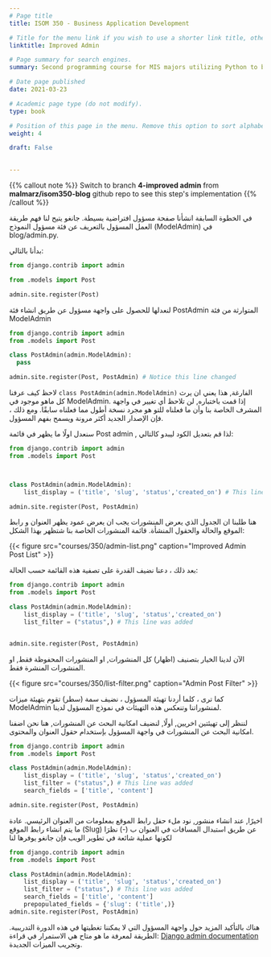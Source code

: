 ```yaml
---
# Page title
title: ISOM 350 - Business Application Development

# Title for the menu link if you wish to use a shorter link title, otherwise remove this option.
linktitle: Improved Admin

# Page summary for search engines.
summary: Second programming course for MIS majors utilizing Python to build data-driven business applications.

# Date page published
date: 2021-03-23

# Academic page type (do not modify).
type: book

# Position of this page in the menu. Remove this option to sort alphabetically.
weight: 4

draft: False
 

---
```


{{% callout note %}}
Switch to branch **4-improved admin** from **malmarz/isom350-blog** github repo to see this step's implementation
{{% /callout %}}



في الخطوة السابقة انشأنا صفحة مسؤول افتراضية بسيطة. جانغو يتيح  لنا فهم طريقة العمل المسؤول بالتعريف عن فئة مسؤول النموذج (ModelAdmin) في blog/admin.py.



بدأنا بالتالي:


```python
from django.contrib import admin

from .models import Post

admin.site.register(Post)
```


لنعدلها للحصول على واجهة مسؤول عن طريق انشاء فئة PostAdmin المتوارثة من فئة ModelAdmin



```python
from django.contrib import admin
from .models import Post

class PostAdmin(admin.ModelAdmin):
  pass

admin.site.register(Post, PostAdmin) # Notice this line changed
```


لاحظ كيف عرفنا `class PostAdmin(admin.ModelAdmin)` الفارغة, 
هذا يعني ان يرث كل ماهو موجود في ModelAdmin.
 إذا قمت باختباره, لن تلاحظ أي تغيير في واجهة المشرف الخاصة بنا وأن ما فعلناه للتو هو مجرد نسخة أطول مما فعلناه سابقًا. ومع ذلك ، فإن الإصدار الجديد أكثر مرونة ويسمح بفهم المسؤول. 


سنعدل اولًا ما يظهر في قائمة Post admin , 
لذا قم بتعديل الكود ليبدو كالتالي:

```python
from django.contrib import admin
from .models import Post



class PostAdmin(admin.ModelAdmin):
    list_display = ('title', 'slug', 'status','created_on') # This line was added

admin.site.register(Post, PostAdmin)
```


هنا طلبنا ان الجدول الذي يعرض المنشورات يجب ان يعرض عمود يظهر العنوان و رابط الموقع والحالة والحقول المنشأة. قائمة المنشورات الخاصة بنا شتظهر بهذا الشكل:


{{< figure src="courses/350/admin-list.png" caption="Improved Admin Post List" >}}



بعد ذلك ، دعنا نضيف القدرة على تصفية هذه القائمة حسب الحالة:  

```python
from django.contrib import admin
from .models import Post

class PostAdmin(admin.ModelAdmin):
    list_display = ('title', 'slug', 'status','created_on')
    list_filter = ("status",) # This line was added


admin.site.register(Post, PostAdmin)
```



الآن لدينا الخيار بتصنيف (اظهار) كل المنشورات, او المنشورات المحفوظة فقط, او المنشورات المنشرة فقط.

{{< figure src="courses/350/list-filter.png" caption="Admin Post Filter" >}}


كما ترى ، كلما أردنا تهيئة المسؤول ، نضيف سمة (سطر) تقوم بتهيئة ميزات ModelAdmin لمنشوراتنا وتنعكس هذه التهيئات في نموذج المسؤول لدينا. 


لننظر إلى تهيئتين اخريين, أولًا, لنضيف امكانية البحث عن المنشورات, هنا نحن اضفنا امكانية البحث عن المنشورات في واجهة المسؤول بإستخدام حقول العنوان والمحتوى.


```python
from django.contrib import admin
from .models import Post

class PostAdmin(admin.ModelAdmin):
    list_display = ('title', 'slug', 'status','created_on')
    list_filter = ("status",) # This line was added
    search_fields = ['title', 'content']

admin.site.register(Post, PostAdmin)
```


اخيرًا, عند انشاء منشور, نود ملء حفل رابط الموقع بمعلومات من العنوان الرئيسي.
عادة ما يتم انشاء رابط الموقع (Slug) عن طريق استبدال المسافات في العنوان ب (-)
نظرَا لكونها عملية شائعة في تطوير الويب فإن جانغو يوفرها لنا

```python
from django.contrib import admin
from .models import Post

class PostAdmin(admin.ModelAdmin):
    list_display = ('title', 'slug', 'status','created_on')
    list_filter = ("status",) # This line was added
    search_fields = ['title', 'content']
    prepopulated_fields = {'slug': ('title',)}
admin.site.register(Post, PostAdmin)
```


هناك بالتأكيد المزيد حول واجهة المسؤول التي لا يمكننا تغطيتها في هذه الدورة التدريبية. الطريقة لمعرفة ما هو متاح هي الاستمرار في قراءة: [Django admin documentation](https://docs.djangoproject.com/en/3.1/ref/contrib/admin/) 
وتجريب الميزات الجديدة.